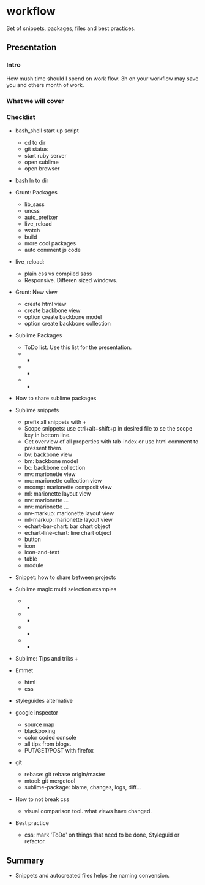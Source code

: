 # workflow
Set of snippets, packages, files and best practices. 

## Presentation

### Intro
  How mush time should I spend on work flow. 3h on your workflow may save you and others month of work. 
### What we will cover
  
### Checklist

- bash_shell start up script
  + cd to dir
  + git status
  + start ruby server
  + open sublime
  + open browser

- bash ln to dir

- Grunt: Packages
  + lib_sass
  + uncss
  + auto_prefixer
  + live_reload
  + watch
  + build
  + more cool packages
  + auto comment js code

- live_reload:
  + plain css vs compiled sass
  + Responsive. Differen sized windows. 

- Grunt: New view
  + create html view
  + create backbone view
  + option create backbone model
  + option create backbone collection

- Sublime Packages
  + ToDo list. Use this list for the presentation. 
  + -
  + -
  + -

- How to share sublime packages

- Sublime snippets
  + prefix all snippets with +
  + Scope snippets: use ctrl+alt+shift+p in desired file to se the scope key in bottom line. 
  + Get overview of all properties with tab-index or use html comment to pressent them. 
  + bv: backbone view
  + bm: backbone model
  + bc: backbone collection
  + mv: marionette view
  + mc: marionette collection view
  + mcomp: marionette composit view
  + ml: marionette layout view
  + mv: marionette ...
  + mv: marionette ...
  + mv-markup: marionette layout view
  + ml-markup: marionette layout view
  + echart-bar-chart: bar chart object
  + echart-line-chart: line chart object
  + button
  + icon
  + icon-and-text
  + table
  + module
  
- Snippet: how to share between projects

- Sublime magic multi selection examples
  + -
  + -
  + -
  + -

- Sublime: Tips and triks
  + 
  
- Emmet
  + html
  + css
  
- styleguides alternative

- google inspector
  + source map
  + blackboxing
  + color coded console
  + all tips from blogs. 
  + PUT/GET/POST with firefox
  

- git
  + rebase: git rebase origin/master
  + mtool: git mergetool
  + sublime-package: blame, changes, logs, diff...


- How to not break css
  + visual comparison tool. what views have changed. 

- Best practice
  + css: mark 'ToDo' on things that need to be done, Styleguid or refactor. 


## Summary

  - Snippets and autocreated files helps the naming convension. 

